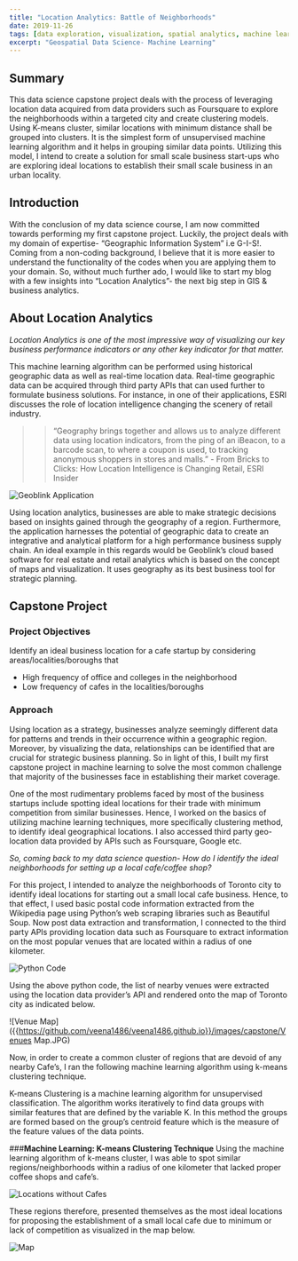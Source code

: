 ```yaml
---
title: "Location Analytics: Battle of Neighborhoods"
date: 2019-11-26
tags: [data exploration, visualization, spatial analytics, machine learning, k-means cluster]
excerpt: "Geospatial Data Science- Machine Learning"
---
```



## **Summary**
This data science capstone project deals with the process of leveraging location data acquired from data providers such as Foursquare to explore the neighborhoods within a targeted city and create clustering models. Using K-means cluster, similar locations with minimum distance shall be grouped into clusters. It is the simplest form of unsupervised machine learning algorithm and it helps in grouping similar data points. Utilizing this model, I intend to create a solution for small scale business start-ups who are exploring ideal locations to establish their small scale business in an urban locality.

## **Introduction**
With the conclusion of my data science course, I am now committed towards performing my first capstone project. Luckily, the project deals with my domain of expertise- “Geographic Information System” i.e G-I-S!. Coming from a non-coding background, I believe that it is more easier to understand the functionality of the codes when you are applying them to your domain. So, without much further ado, I would like to start my blog with a few insights into “Location Analytics”- the next big step in GIS & business analytics.

## **About Location Analytics**
*Location Analytics is one of the most impressive way of visualizing our key business performance indicators or any other key indicator for that matter.*

This machine learning algorithm can be performed using historical geographic data as well as real-time location data. Real-time geographic data can be acquired through third party APIs that can used further to formulate business solutions. For instance, in one of their applications, ESRI discusses the role of location intelligence changing the scenery of retail industry.

>>“Geography brings together and allows us to analyze different data using location indicators, from the ping of an iBeacon, to a barcode scan, to where a coupon is used, to tracking anonymous shoppers in stores and malls.”
                                    - From Bricks to Clicks: How Location Intelligence is Changing Retail, ESRI Insider

![Geoblink Application]({{https://github.com/veena1486/veena1486.github.io}}/images/capstone/Geoblink.png)<br>

Using location analytics, businesses are able to make strategic decisions based on insights gained through the geography of a region. Furthermore, the application harnesses the potential of geographic data to create an integrative and analytical platform for a high performance business supply chain. An ideal example in this regards would be Geoblink’s cloud based software for real estate and retail analytics which is based on the concept of maps and visualization. It uses geography as its best business tool for strategic planning.

## **Capstone Project**
### **Project Objectives**
Identify an ideal business location for a cafe startup by considering areas/localities/boroughs that
 - High frequency of office and colleges in the neighborhood
 - Low frequency of cafes in the localities/boroughs

### **Approach**
Using location as a strategy, businesses analyze seemingly different data for patterns and trends in their occurrence within a geographic region. Moreover, by visualizing the data, relationships can be identified that are crucial for strategic business planning. So in light of this, I built my first capstone project in machine learning to solve the most common challenge that majority of the businesses face in establishing their market coverage.

One of the most rudimentary problems faced by most of the business startups include spotting ideal locations for their trade with minimum competition from similar businesses. Hence, I worked on the basics of utilizing machine learning techniques, more specifically clustering method, to identify ideal geographical locations. I also accessed third party geo-location data provided by APIs such as Foursquare, Google etc.

*So, coming back to my data science question- How do I identify the ideal neighborhoods for setting up a local cafe/coffee shop?*

For this project, I intended to analyze the neighborhoods of Toronto city to identify ideal locations for starting out a small local cafe business. Hence, to that effect, I used basic postal code information extracted from the Wikipedia page using Python’s web scraping libraries such as Beautiful Soup. Now post data extraction and transformation, I connected to the third party APIs providing location data such as Foursquare to extract information on the most popular venues that are located within a radius of one kilometer.

![Python Code]({{https://github.com/veena1486/veena1486.github.io}}/images/capstone/Foursquare%20API%20code.JPG) <br>

Using the above python code, the list of nearby venues were extracted using the location data provider’s API and rendered onto the map of Toronto city as indicated below.

![Venue Map]({{https://github.com/veena1486/veena1486.github.io}}/images/capstone/Venues Map.JPG) <br>

Now, in order to create a common cluster of regions that are devoid of any nearby Cafe’s, I ran the following machine learning algorithm using k-means clustering technique.

K-means Clustering is a machine learning algorithm for unsupervised classification. The algorithm works iteratively to find data groups with similar features that are defined by the variable K. In this method the groups are formed based on the group’s centroid feature which is the measure of the feature values of the data points.

###**Machine Learning: K-means Clustering Technique**
Using the machine learning algorithm of k-means cluster, I was able to spot similar regions/neighborhoods within a radius of one kilometer that lacked proper coffee shops and cafe’s.

![Locations without Cafes]({{https://github.com/veena1486/veena1486.github.io}}/images/capstone/Nocafes.JPG) <br>

These regions therefore, presented themselves as the most ideal locations for proposing the establishment of a small local cafe due to minimum or lack of competition as visualized in the map below.

![Map]({{https://github.com/veena1486/veena1486.github.io}}/images/capstone/Nocafes_map.JPG)



